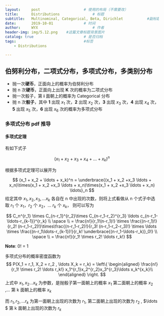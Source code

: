 ```yaml
---
layout:     post   				    # 使用的布局（不需要改）
title:      Distributions 				# 标题 
subtitle:   Multinominal, Categorical, Beta, Dirichlet           #副标题
date:       2019-10-01 				# 时间
author:     WYX 						# 作者
header-img: img/5.12.png 	#这篇文章标题背景图片
catalog: true 						# 是否归档
tags:								#标签
    - Distributions

---
```




## 伯努利分布，二项式分布，多项式分布，多类别分布

- 抛一次**硬币**，正面向上的概率为伯努利分布
- 抛 n 次**硬币**，正面向上出现 **K** 次的概率为二项式分布
- 抛一次骰子，第 **i** 面朝上的概率为 Categorical 分布
- 抛 n 次**骰子**，其中 **1** 出现 $x_1$ 次，**2** 出现 $x_2$ 次，**3** 出现 $x_3$ 次，**4** 出现 $x_4$ 次，**5** 出现 $x_5$ 次，**6** 出现 $x_6$ 次的概率为多项式分布

### 多项式分布 pdf 推导

#### 多项式定理

有如下式子


$$
(x_1+x_2+x_3+x_4 + \ldots + x_k)^n
$$


根据多项式定理可以展开为


$$
(x_1 + x_2 + \ldots + x_k)^n = \underbrace{(x_1 + x_2 +x_3 \ldots + x_n)\times(x_1 + x_2 +x_3 \ldots + x_n)\times(x_1 + x_2 +x_3 \ldots + x_n) \ldots}_n
$$
给定其中 $x_1,x_2,x_3,\ldots x_k$ 各自在 n 中出现的次数，则将上式看做从 n 个式子中选取 $r_1$ 个 $x_1$，$r_2$ 个 $x_2$，$\ldots$ $r_k$ 个 $x_k$， 则可以写为


$$
C_n^{r_1} \times C_{n-r_1}^{r_2}\times C_{n-r_1-r_2}^{r_3} \ldots c_{n-r_1-\ldots-r_{k-1}}^{r_k} \\
\space \\
= \frac{n!}{r_1!(n-r_1)!} \times \frac{(n-r_1)!}{r_2! (n-r_1-r_2)!}\times\frac{(n-r_1-r_2)!}{r_3! (n-r_1-r_2-r_3)!} \times \ldots \times \frac{(n-r_1\ldots-r_{k-1})!}{r_k! \underbrace{(n-r_1-\ldots-r_k)}_0!} \\
\space \\
= \frac{n!}{r_1! \times r_2! \ldots r_k!}
$$


**Note**: 0! = 1

多项式分布的概率密度函数为
$$
P(X_1 = r_1, X_2 = r_2 , \ldots X_k = r_k) = \left\{
\begin{aligned}
 \frac{n!}{r_1! \times r_2! \ldots r_k!} x_1^{r_1}x_2^{r_2}x_3^{r_3}\ldots x_k^{x_k}\\
\end{aligned}
\right.
$$
上式中 $x_1,x_2 \ldots x_k$ 为参数，是抛骰子第一面朝上的概率 $x_1$ 第二面朝上的概率 $x_2$ ,$\ldots$ 第 k 面朝上的概率 $x_k$

而 $r_1,r_2,\ldots r_k$ 为第一面朝上出现的次数为 $r_1$, 第二面朝上出现的次数为 $r_2$ , $\ldots $ 第 k 面朝上出现的次数为 $r_k$